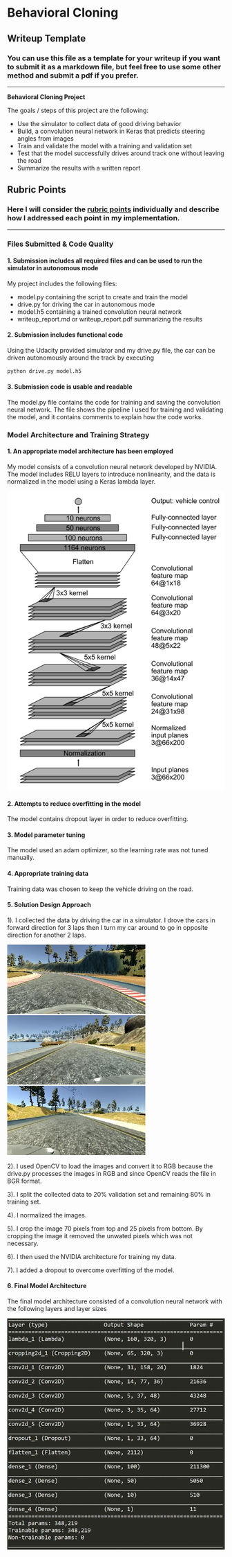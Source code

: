 # **Behavioral Cloning** 

## Writeup Template

### You can use this file as a template for your writeup if you want to submit it as a markdown file, but feel free to use some other method and submit a pdf if you prefer.

---

**Behavioral Cloning Project**

The goals / steps of this project are the following:
* Use the simulator to collect data of good driving behavior
* Build, a convolution neural network in Keras that predicts steering angles from images
* Train and validate the model with a training and validation set
* Test that the model successfully drives around track one without leaving the road
* Summarize the results with a written report


[//]: # (Image References)

[image1]: ./writeup_images/nvidia_architecture.PNG  "Model Visualization"
[image2]: ./writeup_images/final_architecture.PNG   "Final model architecture"
[image3]: ./writeup_images/center_camera.jpg        "Center camera"
[image4]: ./writeup_images/left_camera.jpg          "Left camera"
[image5]: ./writeup_images/right_camera.jpg         "Right camera"

## Rubric Points
### Here I will consider the [rubric points](https://review.udacity.com/#!/rubrics/432/view) individually and describe how I addressed each point in my implementation.  

---
### Files Submitted & Code Quality

#### 1. Submission includes all required files and can be used to run the simulator in autonomous mode

My project includes the following files:
* model.py containing the script to create and train the model
* drive.py for driving the car in autonomous mode
* model.h5 containing a trained convolution neural network 
* writeup_report.md or writeup_report.pdf summarizing the results

#### 2. Submission includes functional code
Using the Udacity provided simulator and my drive.py file, the car can be driven autonomously around the track by executing 
```sh
python drive.py model.h5
```

#### 3. Submission code is usable and readable

The model.py file contains the code for training and saving the convolution neural network. The file shows the pipeline I used for training and validating the model, and it contains comments to explain how the code works.

### Model Architecture and Training Strategy

#### 1. An appropriate model architecture has been employed

My model consists of a convolution neural network developed by NVIDIA. The model includes RELU layers to introduce 
nonlinearity, and the data is normalized in the model using a Keras lambda layer.

![alt text][image1]

#### 2. Attempts to reduce overfitting in the model

The model contains dropout layer in order to reduce overfitting. 

#### 3. Model parameter tuning

The model used an adam optimizer, so the learning rate was not tuned manually.

#### 4. Appropriate training data

Training data was chosen to keep the vehicle driving on the road.

#### 5. Solution Design Approach

1). I collected the data by driving the car in a simulator. I drove the cars in forward direction for 3 laps then I turn my car around to go in opposite direction for another 2 laps.

![alt text][image3]
![alt text][image4]
![alt text][image5]

2). I used OpenCV to load the images and convert it to RGB because the drive.py processes the images in RGB and since OpenCV reads the file in BGR format.

3). I split the collected data to 20% validation set and remaining 80% in training set.

4). I normalized the images.

5). I crop the image 70 pixels from top and 25 pixels from bottom. By cropping the image it removed the unwated pixels which was not necessary.

6). I then used the NVIDIA architecture for training my data.

7). I added a dropout to overcome overfitting of the model.

#### 6. Final Model Architecture

The final model architecture consisted of a convolution neural network with the following layers and layer sizes

![alt text][image2]